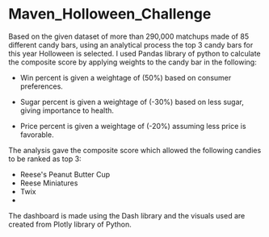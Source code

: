 # Maven_Holloween_Challenge
Based on the given dataset of more than 290,000 matchups made of 85 different candy bars, using an analytical process the top 3 candy bars for this year Holloween is selected.
I used Pandas library of python to calculate the composite score by applying weights to the candy bar in the following:

- Win percent is given a weightage of (50%) based on consumer preferences.

- Sugar percent is given a weightage of (-30%) based on less sugar, giving importance to health.

- Price percent is given a weightage of (-20%) assuming less price is favorable.

The analysis gave the composite score which allowed the following candies to be ranked as top 3:
- Reese's Peanut Butter Cup
- Reese Miniatures
- Twix
- 
The dashboard is made using the Dash library and the visuals used are created from Plotly library of Python.
